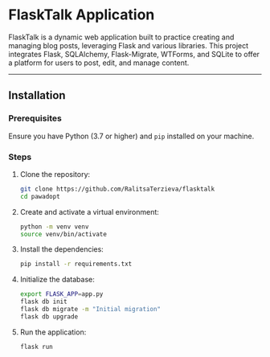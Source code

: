 # FlaskTalk Application

FlaskTalk is a dynamic web application built to practice creating and managing blog posts, leveraging Flask and various libraries. This project integrates Flask, SQLAlchemy, Flask-Migrate, WTForms, and SQLite to offer a platform for users to post, edit, and manage content.

---

## Installation

### Prerequisites
Ensure you have Python (3.7 or higher) and `pip` installed on your machine.

### Steps
1. Clone the repository:
   ```bash
   git clone https://github.com/RalitsaTerzieva/flasktalk
   cd pawadopt

2. Create and activate a virtual environment:
   ```bash
   python -m venv venv
   source venv/bin/activate
   
4. Install the dependencies:
   ```bash
   pip install -r requirements.txt
   
6. Initialize the database:
   ```bash
   export FLASK_APP=app.py
   flask db init
   flask db migrate -m "Initial migration"
   flask db upgrade
   
8. Run the application:
   ```bash
   flask run
